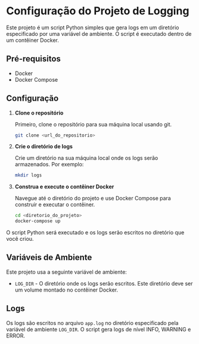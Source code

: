 # Configuração do Projeto de Logging

Este projeto é um script Python simples que gera logs em um diretório especificado por uma variável de ambiente. O script é executado dentro de um contêiner Docker.

## Pré-requisitos

- Docker
- Docker Compose

## Configuração

1. **Clone o repositório**

   Primeiro, clone o repositório para sua máquina local usando git.

   ```bash
   git clone <url_do_repositorio>

2. **Crie o diretório de logs**

   Crie um diretório na sua máquina local onde os logs serão armazenados. Por exemplo:

   ```bash
   mkdir logs
   
3. **Construa e execute o contêiner Docker**

   Navegue até o diretório do projeto e use Docker Compose para construir e executar o contêiner.

   ```bash
   cd <diretorio_do_projeto>
   docker-compose up


O script Python será executado e os logs serão escritos no diretório que você criou.

## Variáveis de Ambiente

Este projeto usa a seguinte variável de ambiente:

- `LOG_DIR` - O diretório onde os logs serão escritos. Este diretório deve ser um volume montado no contêiner Docker.

## Logs

Os logs são escritos no arquivo `app.log` no diretório especificado pela variável de ambiente `LOG_DIR`. O script gera logs de nível INFO, WARNING e ERROR.